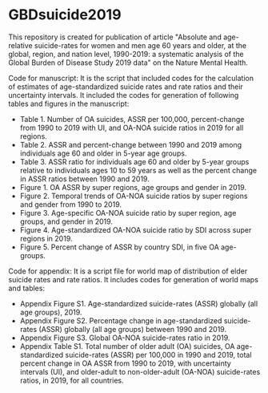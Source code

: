 # GBDsuicide2019
This repository is created for publication of article "Absolute and age-relative suicide-rates for women and men age 60 years and older, at the global, region, and nation level, 1990-2019: a systematic analysis of the Global Burden of Disease Study 2019 data" on the Nature Mental Health.

Code for manuscript: It is the script that included codes for the calculation of estimates of age-standardized suicide rates and rate ratios and their uncertainty intervals. It included the codes for generation of following tables and figures in the manuscript:
   - Table 1. Number of OA suicides, ASSR per 100,000, percent-change from 1990 to 2019 with UI, and OA-NOA suicide ratios in 2019 for all regions.
   - Table 2. ASSR and percent-change between 1990 and 2019 among individuals age 60 and older in 5-year age groups.
   - Table 3. ASSR ratio for individuals age 60 and older by  5-year groups relative to individuals ages 10 to 59 years as well as the percent change in ASSR ratios between 1990 and 2019.
   - Figure 1. OA ASSR by super regions, age groups and gender in 2019.
   - Figure 2. Temporal trends of OA-NOA suicide ratios by super regions and gender from 1990 to 2019.   
   - Figure 3. Age-specific OA-NOA suicide ratio by super region, age groups, and gender in 2019.
   - Figure 4. Age-standardized OA-NOA suicide ratio by SDI across super regions in 2019.
   - Figure 5. Percent change of ASSR by country SDI, in five OA age-groups. 

Code for appendix: It is a script file for world map of distribution of elder suicide rates and rate ratios. It includes codes for generation of world maps and tables:
  - Appendix Figure S1. Age-standardized suicide-rates (ASSR) globally (all age groups), 2019.
  - Appendix Figure S2. Percentage change in age-standardized suicide-rates (ASSR) globally (all age groups) between 1990 and 2019.
  - Appendix Figure S3. Global OA-NOA suicide-rates ratio in 2019.
  - Appendix Table S1. Total number of older adult (OA) suicides, OA age-standardized suicide-rates (ASSR) per 100,000 in 1990 and 2019, total percent change in OA ASSR from 1990 to 2019, with uncertainty intervals (UI), and older-adult to non-older-adult (OA-NOA) suicide-rates ratios, in 2019, for all countries.

   